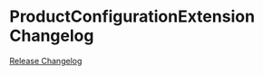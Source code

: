 # ProductConfigurationExtension Changelog

[Release Changelog](https://github.com/spryker/product-configuration-extension/releases)
